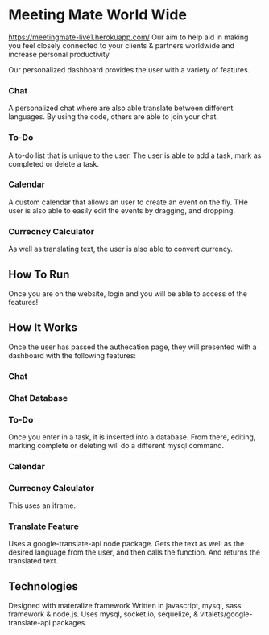 # Meeting Mate World Wide

https://meetingmate-live1.herokuapp.com/
Our aim to help aid in making you feel closely connected to your clients & partners worldwide and increase personal productivity

Our personalized dashboard provides the user with a variety of features.

### Chat 
A personalized chat where are also able translate between different languages.
By using the code, others are able to join your chat.

### To-Do
A to-do list that is unique to the user.
The user is able to add a task, mark as completed or delete a task.

### Calendar
A custom calendar that allows an user to create an event on the fly.
THe user is also able to easily edit the events by dragging, and dropping.

### Currecncy Calculator
As well as translating text, the user is also able to convert currency.

## How To Run
Once you are on the website, login and you will be able to access of the features!

## How It Works
Once the user has passed the authecation page, they will presented with a dashboard with the following features:

### Chat 

### Chat Database

### To-Do
Once you enter in a task, it is inserted into a database. From there, editing, marking complete or deleting will do a different mysql command.

### Calendar

### Currecncy Calculator
This uses an iframe.

### Translate Feature
Uses a google-translate-api node package. Gets the text as well as the desired language from the user, and then calls the function. And returns the translated text.

## Technologies
Designed with materalize framework
Written in javascript, mysql, sass framework & node.js.
Uses mysql, socket.io, sequelize, & vitalets/google-translate-api packages.
